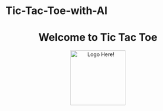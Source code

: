 # Tic-Tac-Toe-with-AI
<h1 align="center">
 Welcome to Tic Tac Toe
</h1>

<div align="center">
<img src= "https://i.imgur.com/8aMobUL.png" alt="Logo Here!" width="150px" height="150px" />
</div>


